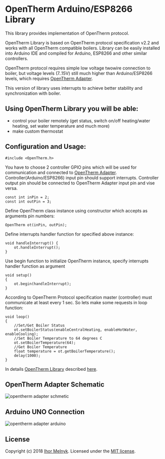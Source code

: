# OpenTherm Arduino/ESP8266 Library

This library provides implementation of OpenTherm protocol.

OpenTherm Library is based on OpenTherm protocol specification v2.2 and works with all OpenTherm compatible boilers. Library can be easily installed into Arduino IDE and compiled for Arduino, ESP8266 and other similar controllers. 

OpenTherm protocol requires simple low voltage twowire connection to boiler, but voltage levels (7..15V) still much higher than Arduino/ESP8266 levels, which requires [OpenTherm Adapter](http://ihormelnyk.com/page/opentherm_adapter).

This version of library uses interrupts to achieve better stability and synchronization with boiler.

## Using OpenTherm Library you will be able:
- control your boiler remotely (get status, switch on/off heating/water heating, set water temperature and much more)
- make custom thermostat

## Configuration and Usage:
```
#include <OpenTherm.h>
```
You have to choose 2 controller GPIO pins which will be used for communication and connected to [OpenTherm Adapter](http://ihormelnyk.com/page/opentherm_adapter). Controller(Arduino/ESP8266) input pin should support interrupts.
Controller output pin should be connected to OpenTherm Adapter input pin and vise versa.
```
const int inPin = 2;
const int outPin = 3;
```
Define OpenTherm class instance using constructor which accepts as arguments pin numbers:
```
OpenTherm ot(inPin, outPin);
```
Define interrupts handler function for specified above instance:
```
void handleInterrupt() {
	ot.handleInterrupt();
}
```
Use begin function to initialize OpenTherm instance, specify interrupts handler function as argument
```
void setup()
{
    ot.begin(handleInterrupt);
}
```
According to OpenTherm Protocol specification master (controller) must communicate at least every 1 sec. So lets make some requests in loop function:
```
void loop()
{	
    //Set/Get Boiler Status
    ot.setBoilerStatus(enableCentralHeating, enableHotWater, enableCooling);
    //Set Boiler Temperature to 64 degrees C
    ot.setBoilerTemperature(64);
    //Get Boiler Temperature
    float temperature = ot.getBoilerTemperature();
    delay(1000);
}
```

In details [OpenTherm Library](http://ihormelnyk.com/page/opentherm_library) described [here](http://ihormelnyk.com/page/opentherm_library).

## OpenTherm Adapter Schematic
![opentherm adapter schmetic](http://ihormelnyk.com/Content/Pages/opentherm_adapter/opentherm_adapter_schematic.png)

## Arduino UNO Connection
![opentherm adapter arduino](http://ihormelnyk.com/Content/Pages/opentherm_adapter/opentherm_adapter_arduino_connection.png)

## License
Copyright (c) 2018 [Ihor Melnyk](http://ihormelnyk.com). Licensed under the [MIT license](/LICENSE?raw=true).
